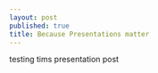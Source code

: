 ```yaml
---
layout: post
published: true
title: Because Presentations matter
---
```

testing tims presentation post